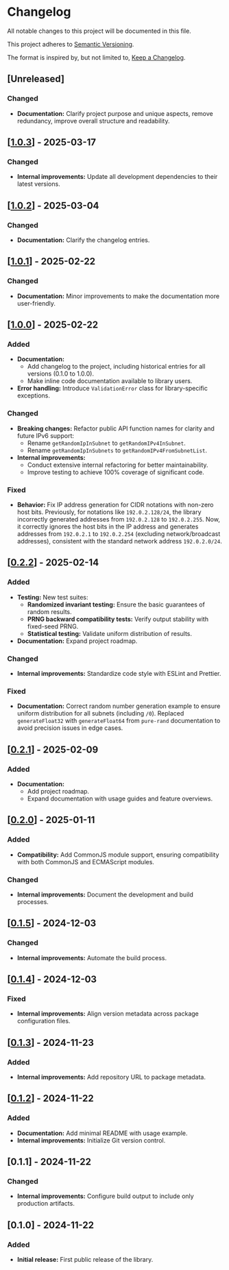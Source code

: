 # Changelog

All notable changes to this project will be documented in this file.

This project adheres to [Semantic Versioning](https://semver.org/spec/v2.0.0.html).

The format is inspired by, but not limited to, [Keep a Changelog](https://keepachangelog.com/en/1.1.0/).

## [Unreleased]

### Changed

- **Documentation:** Clarify project purpose and unique aspects, remove redundancy, improve overall structure and readability.

## [[1.0.3](https://github.com/alexander-krjuchkov/random-ip-in-subnet/compare/v1.0.2...v1.0.3)] - 2025-03-17

### Changed

- **Internal improvements:** Update all development dependencies to their latest versions.

## [[1.0.2](https://github.com/alexander-krjuchkov/random-ip-in-subnet/compare/v1.0.1...v1.0.2)] - 2025-03-04

### Changed

- **Documentation:** Clarify the changelog entries.

## [[1.0.1](https://github.com/alexander-krjuchkov/random-ip-in-subnet/compare/v1.0.0...v1.0.1)] - 2025-02-22

### Changed

- **Documentation:** Minor improvements to make the documentation more user-friendly.

## [[1.0.0](https://github.com/alexander-krjuchkov/random-ip-in-subnet/compare/v0.2.2...v1.0.0)] - 2025-02-22

### Added

- **Documentation:**
  - Add changelog to the project, including historical entries for all versions (0.1.0 to 1.0.0).
  - Make inline code documentation available to library users.
- **Error handling:** Introduce `ValidationError` class for library-specific exceptions.

### Changed

- **Breaking changes:** Refactor public API function names for clarity and future IPv6 support:
  - Rename `getRandomIpInSubnet` to `getRandomIPv4InSubnet`.
  - Rename `getRandomIpInSubnets` to `getRandomIPv4FromSubnetList`.
- **Internal improvements:**
  - Conduct extensive internal refactoring for better maintainability.
  - Improve testing to achieve 100% coverage of significant code.

### Fixed

- **Behavior:** Fix IP address generation for CIDR notations with non-zero host bits. Previously, for notations like `192.0.2.128/24`, the library incorrectly generated addresses from `192.0.2.128` to `192.0.2.255`. Now, it correctly ignores the host bits in the IP address and generates addresses from `192.0.2.1` to `192.0.2.254` (excluding network/broadcast addresses), consistent with the standard network address `192.0.2.0/24`.

## [[0.2.2](https://github.com/alexander-krjuchkov/random-ip-in-subnet/compare/v0.2.1...v0.2.2)] - 2025-02-14

### Added

- **Testing:** New test suites:
  - **Randomized invariant testing:** Ensure the basic guarantees of random results.
  - **PRNG backward compatibility tests:** Verify output stability with fixed-seed PRNG.
  - **Statistical testing:** Validate uniform distribution of results.
- **Documentation:** Expand project roadmap.

### Changed

- **Internal improvements:** Standardize code style with ESLint and Prettier.

### Fixed

- **Documentation:** Correct random number generation example to ensure uniform distribution for all subnets (including `/0`). Replaced `generateFloat32` with `generateFloat64` from `pure-rand` documentation to avoid precision issues in edge cases.

## [[0.2.1](https://github.com/alexander-krjuchkov/random-ip-in-subnet/compare/v0.2.0...v0.2.1)] - 2025-02-09

### Added

- **Documentation:**
  - Add project roadmap.
  - Expand documentation with usage guides and feature overviews.

## [[0.2.0](https://github.com/alexander-krjuchkov/random-ip-in-subnet/compare/cbdb233...v0.2.0)] - 2025-01-11

### Added

- **Compatibility:** Add CommonJS module support, ensuring compatibility with both CommonJS and ECMAScript modules.

### Changed

- **Internal improvements:** Document the development and build processes.

## [[0.1.5](https://github.com/alexander-krjuchkov/random-ip-in-subnet/compare/d95b6eb...cbdb233)] - 2024-12-03

### Changed

- **Internal improvements:** Automate the build process.

## [[0.1.4](https://github.com/alexander-krjuchkov/random-ip-in-subnet/compare/0f49287...d95b6eb)] - 2024-12-03

### Fixed

- **Internal improvements:** Align version metadata across package configuration files.

## [[0.1.3](https://github.com/alexander-krjuchkov/random-ip-in-subnet/compare/536da93...0f49287)] - 2024-11-23

### Added

- **Internal improvements:** Add repository URL to package metadata.

## [[0.1.2](https://github.com/alexander-krjuchkov/random-ip-in-subnet/commit/536da9355022ea7ab785750a88577898ad5bb004)] - 2024-11-22

### Added

- **Documentation:** Add minimal README with usage example.
- **Internal improvements:** Initialize Git version control.

## [0.1.1] - 2024-11-22

### Changed

- **Internal improvements:** Configure build output to include only production artifacts.

## [0.1.0] - 2024-11-22

### Added

- **Initial release:** First public release of the library.
